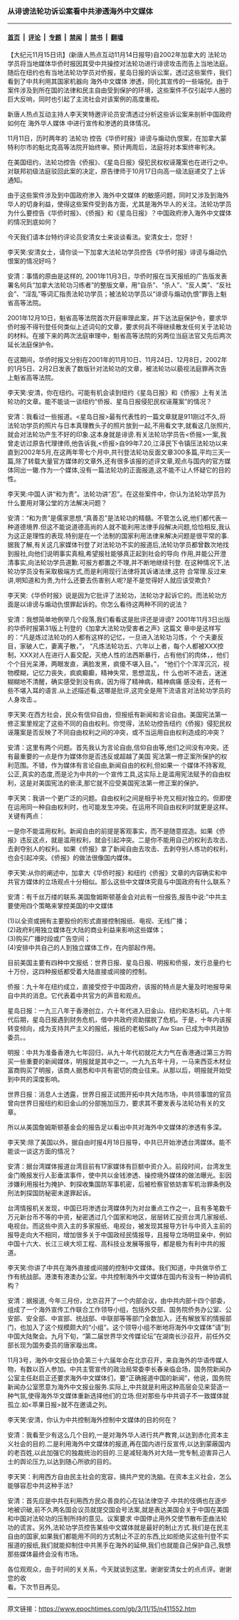 ### 从诽谤法轮功诉讼案看中共渗透海外中文媒体

---

#### [首页](../../../..?n411552) &nbsp;|&nbsp; [评论](../../../../../epoch-comment?n411552) &nbsp;|&nbsp; [专题](../../../../../epoch-special?n411552) &nbsp;|&nbsp; [禁闻](../../../../../epoch-news?n411552) &nbsp;|&nbsp; [禁书](../../../../../books?n411552) &nbsp;|&nbsp; [翻墙](https://github.com/gfw-breaker/nogfw/blob/master/README.md?n411552)


<div class="post_content" id="artbody" itemprop="articleBody">
 <!-- article content begin -->
 <p>
  【大纪元11月15日讯】(新唐人热点互动11月14日报导)自2002年加拿大的
  <ok href="https://www.epochtimes.com/gb/tag/%E6%B3%95%E8%BD%AE%E5%8A%9F.html">
   法轮功
  </ok>
  学员将当地媒体华侨时报因其受中共操控对法轮功进行诽谤攻击而告上当地法庭。随后在纽约也有当地法轮功学员对侨报，星岛日报的诉讼案，透过这些案件，我们看到了中共利用其国家机器向
  <ok href="https://www.epochtimes.com/gb/tag/%E6%B5%B7%E5%A4%96%E4%B8%AD%E6%96%87%E5%AA%92%E4%BD%93.html">
   海外中文媒体
  </ok>
  渗透，同化其宣传的一些端倪。由于案件涉及到所在国的法律和民主自由受到保护的环境，这些案件不仅引起华人圈的巨大反响，同时也引起了主流社会对该案例的高度重视。
 </p>
 <p>
  新唐人热点互动主持人李天笑特邀评论员安清透过分析这些诉讼案来剖析中国政府如何在
  <ok href="https://www.epochtimes.com/gb/tag/%E6%B5%B7%E5%A4%96%E5%8D%8E%E4%BA%BA%E5%AA%92%E4%BD%93.html">
   海外华人媒体
  </ok>
  中进行宣传和渗透的具体情况。
 </p>
 <p>
  11月11日，历时两年的
  <ok href="https://www.epochtimes.com/gb/tag/%E6%B3%95%E8%BD%AE%E5%8A%9F.html">
   法轮功
  </ok>
  控告《华侨时报》诽谤与煽动仇恨案，在加拿大蒙特利尔市的魁北克高等法院开始终审。预计两周后，法庭将对本案终审判决。
 </p>
 <p>
  在美国纽约，法轮功控告《侨报》、《星岛日报》侵犯民权权诬蔑案也在进行之中。对联邦初级法庭驳回此案的决定，原告律师于10月17日向高一级法庭递交了上诉通知。
 </p>
 <p>
  由于这些案件涉及到中国政府渗入
  <ok href="https://www.epochtimes.com/gb/tag/%E6%B5%B7%E5%A4%96%E4%B8%AD%E6%96%87%E5%AA%92%E4%BD%93.html">
   海外中文媒体
  </ok>
  的敏感问题，同时又涉及到海外华人的切身利益，使得这些案件受到各方面，尤其是海外华人的关注。法轮功学员为什么要控告《华侨时报》、《侨报》和《星岛日报》？中国政府渗入海外中文媒体的情况到底如何？
 </p>
 <p>
  今天我们请本台特约评论员安清女士来谈谈看法。安清女士，您好！
 </p>
 <p>
  李天笑:安清女士，请你谈一下加拿大法轮功学员控告《华侨时报》诽谤与煽动仇恨案的情况好吗？
 </p>
 <p>
  安清：事情的原由是这样的, 2001年11月3日，华侨时报在当天报纸的广告版发表署名何兵“加拿大法轮功习练者”的整版文章，用“自杀”、“杀人”、“反人类”、“反社会”、“淫乱”等词汇指责法轮功学员；被法轮功学员以“诽谤与煽动仇恨”罪告上魁省高等法院。
 </p>
 <p>
  2001年12月10日，魁省高等法院首次开庭审理此案，并下达法庭保护令，要求华侨时报不得刊登任何类似上述词句的文章，要求何兵不得继续散发任何关于法轮功的材料。在接下来的两次法庭审理中，魁省高等法院的另两位当庭法官又先后两次延长法庭保护令。
 </p>
 <p>
  在这期间，华侨时报又分别在2001年的11月10日、11月24日、12月8日，2002年的1月5日、2月2日发表了数版针对法轮功的文章，被法轮功以藐视法庭罪再次告上魁省高等法院。
 </p>
 <p>
  李天笑:安清，你在纽约。可能有机会读到纽约《星岛日报》和《侨报》上有关法轮功的文章。能不能谈一谈纽约“侨报、星岛日报侵犯民权诬蔑案”的情况？
 </p>
 <p>
  安清：我看过一些报道。&lt;星岛日报&gt;最有代表性的一篇文章就是911刚过不久,将法轮功学员的照片与日本真理教头子的照片放到一起,不用看文字,就看这几张照片,就会对法轮功产生不好的印象.这本身就是诽谤.有关法轮功学员告&lt;侨报&gt;一案,我曾走访过原告代理律师,他告诉我,&lt;侨报&gt;自99年7.20,江泽民下令镇压法轮功以来直到2002年5月,在这两年零七个月中,共刊登法轮功反面文章300多篇,平均三天一篇,除了转载大量官方媒体的文章外,还有很多该报的述评文章,观点与国内的官方媒体同出一辙.作为一个媒体,没有一篇法轮功的正面报道,这不能不让人怀疑它的目的性。
 </p>
 <p>
  李天笑:中国人讲“和为贵”。法轮功讲“忍”。在这些案件中，你认为法轮功学员为什么要用对簿公堂的方法解决问题？
 </p>
 <p>
  安清：“和为贵”是儒家思想,“真善忍”是法轮功的精髓。不管怎么说,他们都代表一种道德境界.但这不能说道德高尚的人就不能利用法律手段解决问题,恰恰相反,我认为这正是理性的表现.特别是在一个法制的国家利用法律来解决问题是很平常的事.据我了解,有关这几家媒体刊登了对法轮功不实的报道后,法轮功学员都曾数次地找到报社,向他们说明事实真相,希望报社能够真正起到社会的导向 作用,并能公开澄清事实,向法轮功学员道歉.可报方都置之不理,并不断地继续刊登. 在这种情况下,法轮功学员没有采取极端方式,而是利用现行法律将其诉诸法律,这符 合常理.反过来讲,明知道和为贵,为什么还要去伤害别人呢?是不是觉得好人就应该受欺负?
 </p>
 <p>
  李天笑:《华侨时报》说是因为它批评了法轮功，法轮功才起诉它的。而法轮功方面是以诽谤与煽动仇恨罪起诉的。你怎么看待这两种不同的说法？
 </p>
 <p>
  安清：我想简单地例举几个段落,我们看看这是批评还是诽谤? 2001年11月3日出版的华侨时报第31版上刊登的《加拿大法轮功受害者之声》这篇文 章中是这样写的：“凡是炼过法轮功的人都有这样的记忆，一旦进入法轮功习炼，个 个夫妻反目，家破人亡，妻离子散，”， “凡炼法轮功五、六年以上者，每个人都被XXX控制，XXX对人在进行人畜交配，灭绝人性的法西斯暴行，占有他们的肉体，，他们个个目光呆滞，两眼发直，满脸发黑，疯傻不堪入目。”， “他们个个浑浑沉沉，视物模糊，记忆力丧失，疯疯癫癫，精神失常，思想混乱，什 么也听不进去，迷迷糊糊地不清醒，确实感受到没有病，因为得了精神病，精神病痛 感没有，还有一些不堪入耳的语言.从上述描述看,这哪是批评,这完全是用下流语言对法轮功学员的人身攻击.。
 </p>
 <p>
  李天笑:在西方社会，民众有信仰自由，但报纸有新闻和言论自由。美国宪法第一修正案里规定了这些不同的自由权利。你觉得，法轮功控告纽约《侨报》侵犯民权诬蔑案是否反映了不同自由权利之间的冲突，或不当运用自由权利造成的冲突？
 </p>
 <p>
  安清：这里有两个问题。首先我认为言论自由,信仰自由等,他们之间没有冲突。还有最重要的一点是作为媒体你是否违反或超越了美国 宪法第一修正案所保护的权利范围。不错，作为媒体有言论自由,新闻自由的权利,但如果一 个媒体不持客观,公正,真实的态度,而是沦为中共的一个宣传工具,这实际上是滥用宪法赋予的自由权利，这是对美国宪法的亵渎,那它就不应受美国宪法第一修正案的保护。
 </p>
 <p>
  李天笑：我讲一个更广泛的问题。自由权利之间是相乎补充又相对独立的。但即使在运用同一种自由权利时，也可能发生冲突。在运用不同自由权利时就更是这样。关键有两点：
 </p>
 <p>
  一是你不能滥用权利。新闻自由的前提是客观事实，而不是随意捏造。如果《侨报》违反这点，就是滥用权利，就会引起冲突。二是你不能用自己的权利去攻击、去剥夺别人的权利。如果《侨报》拿了新闻自由去攻击、去剥夺别人练功的权利，也会引起冲突。《侨报》的做法很像国内媒体。
 </p>
 <p>
  李天笑:从你的阐述中，加拿大《华侨时报》和纽约《侨报》文章的内容确实和中共官方媒体的立场观点十分相似。那么这些中文媒体究竟与中国政府有什么联系？
 </p>
 <p>
  安清：有千丝万缕的联系.美国詹姆斯顿基金会对此有一份报告,报告中说:”中共主要使用四个策略来掌控美国的中文媒体
 </p>
 <p>
  (1)以全资或拥有主要股份的形式直接控制报纸、电视、无线广播；
  <br/>
  (2)政府利用独立媒体在大陆的商业利益来影响这些媒体；
  <br/>
  (3)购买广播时段或广告空间；
  <br/>
  (4)安排中共自己的人到独立媒体工作，在内部起作用。
 </p>
 <p>
  目前美国主要有四种中文报纸：世界日报、星岛日报、明报和侨报，发行总量约七十万份，这四种报纸都受着大陆直接或间接的控制。
 </p>
 <p>
  侨报：九十年在纽约成立，直接受控于中国政府，该报的特点是大量及时地报导来自中共的消息。它代表着中共官方的声音和观点。
 </p>
 <p>
  星岛日报：一九三八年于香港创立，六十年代进入旧金山、纽约和洛杉矶。八十年代后期，星岛日报遇到财务危机，借中共政府资助摆脱了危机。于是，十年内该报转变倾向，成为支持共产主义的报纸，报纸的老板Sally Aw Sian 已成为中共政协委员。。
 </p>
 <p>
  明报：中共为准备香港九七年回归，从九十年代初就花大力气在香港通过第三方购买一些重要的新闻媒体，明报就是其中之一。一九九五年十月，一马来西亚木材业富商购买了明报，该商人据悉和中共有密切的商业往来。从那以后，明报就开始受到中共的深度影响。
 </p>
 <p>
  世界日报：消息人士透露，世界日报正试图开拓中共大陆市场，中共领事馆的官员曾向世界日报纽约和旧金山的分部施加压力，要求其不要发表与法轮功有关的文章。
 </p>
 <p>
  所以从美国詹姆斯顿基金会的报告足以看出中共对海外中文媒体的渗透有多深。
 </p>
 <p>
  李天笑:除了美国以外，据自由时报4月18日报导，中共已开始渗透台湾媒体。能不能谈一谈这方面的情况？
 </p>
 <p>
  安清：据台湾媒体报道台湾目前有17家媒体有巨额中资介入。前段时间，台湾发生金门晚报发行人彭垂滨事件，使中共以金钱渗透、操控境外媒体的做法曝光。彭因涉嫌利用报社为掩护、刺探收集国防军事机密，后被检察官依妨害军机治罪条例及刑法刺探国防秘密未遂罪起诉。
 </p>
 <p>
  台湾情报机关发现，中国已将渗透台湾媒体列为对台重点工作之一，且有多笔数千万元新台币不等的中资，秘密透过几个国家和地区，层层转汇投资台湾几家报纸、电视台。而这些中资入主的多家报纸、电视台，被发现其报导方针与中资入主前的报导走向大不相同，增加很多关于中国政经民情报导，且报导立场明显亲中，例如中国十六大、长江三峡大坝工程、高科技业发展等报导，都是极为有利中共的报道。
 </p>
 <p>
  李天笑:你讲了中共在海外直接或间接的控制中文媒体。我们知道，中共做华侨工作有统战部。港澳有港澳办公室。中共控制海外中文媒体在国内有没有一种协调机构？
 </p>
 <p>
  安清：据报道, 今年三月份，北京召开了一个内部会议，由中共内部十四个部委，组成了一个海外宣传工作联合工作领导小组，包括外交部、国务院侨务办公室、公安部、安全部、中宣部、统战部、中联部等等部门全数加入，还有解放军的情报部门，也加入了这个规模颇大的“小组”。这个领导小组不断地将海外中文媒体”请”到中国大陆聚会。九月下旬，“第二届世界华文传媒论坛”在湖南长沙召开，前任外交部长现为国务委员的唐家璇出席。
 </p>
 <p>
  11月3号，海外中文报业协会第三十六届年会在北京召开，来自海外的华语传媒人物，有数以百人参加。中共主管宣传的政治局常委李长春亲临会场，国务院新闻办公室主任赵启正还要求海外中文媒体们，要“正确报道中国的新闻”，他说，国务院新闻办公室愿意为海外中文报业服务.实际上,中共就是利用这种高层会见来营造一种气氛,使得海外华文媒体重新选择他们的立场.但对那些与中共调子不一致媒体就孤立.如&lt;苹果日报&gt;就不在邀请之列。
 </p>
 <p>
  李天笑:安清，你认为中共控制海外控制中文媒体的目的何在？
 </p>
 <p>
  安清：我看至少有这么几个目的,一是对海外华人进行共产教育,以达到赤化资本主义社会的目的.二是利用海外中文媒体的报道,再在国内进行反宣传,以达到蒙蔽国内的老百姓,以此加强它的独裁统治的目的.三是减轻海外对大陆一党专制,迫害异己人士的舆论压力,以达到随心所欲的目的。
 </p>
 <p>
  李天笑：利用西方自由民主社会的宽容，搞共产党的洗脑。在资本主义社会，怎么能够容忍中共这种手法?
 </p>
 <p>
  安清：首先应是中共在利用西方民众善良的心在钻法律空子.中共的伎俩也在逐步地被识破,前不久两名国会议员就提交国会号法案,就是表达美国会关于中国在美国和中国对法轮功的压制所持的意见。议案要求 中国停止用外交使节散布歪曲法轮功的谎言。另外,法轮功学员控告某些中文媒体就是最好的制止方式.我们是在民主自由的国家,如果我们都能用不同的方式制止不正的东西,比如拒绝买这些刊登不实报道的报纸,我们就能抑制住中共黑手在海外的延伸,我们也就能自己保护自己,我想那些媒体最终会没有市场。
 </p>
 <p>
  各位观观众，由于时间的关关系，今天就谈到这里。谢谢安清女士的点点评。谢谢您的收
  <br/>
  看。下次节目再见。
  <span style="color: #ffffff;">
   (http://www.dajiyuan.com)
  </span>
 </p>
 <!-- article content end -->
 <div id="below_article_ad">
 </div>
</div>


---

原文链接：https://www.epochtimes.com/gb/3/11/15/n411552.htm